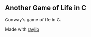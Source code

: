 ## Another Game of Life in C
Conway's game of life in C.

<p>Made with <a href="https://github.com/raysan5/raylib">raylib</a></p>
